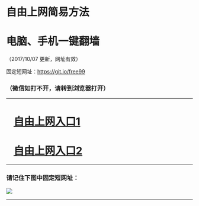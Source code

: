 ﻿# 自由上网简易方法

# 电脑、手机一键翻墙

（2017/10/07 更新，网址有效）

固定短网址：https://git.io/free99

### （微信如打不开，请转到浏览器打开）


***





# &nbsp;&nbsp; <a href="http://ft2111219814.fwq-tz-1001.info/fwqtz01.html?t=10070013978 " target="_blank">自由上网入口1</a>
# &nbsp;&nbsp; <a href="http://ft2694722862.fwq-tz-1002.info/fwqtz02.html?t=100700114524 " target="_blank">自由上网入口2</a>
***

### 请记住下图中固定短网址：

<img src="https://s3-us-west-2.amazonaws.com/fwq-1001/yjfq-20170905okok.png" /> 


***

